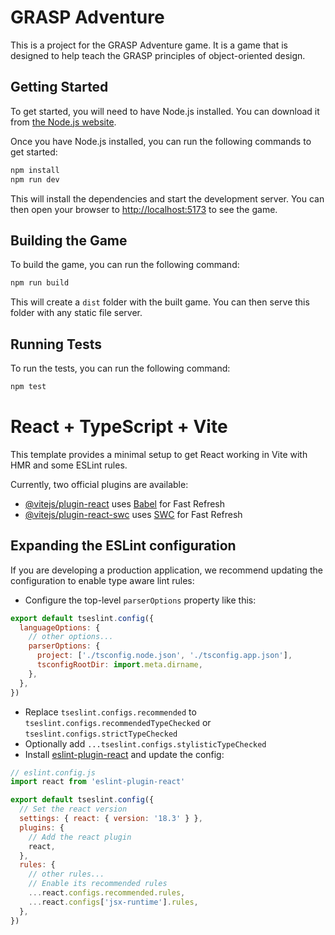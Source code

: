 # GRASP Adventure

This is a project for the GRASP Adventure game. It is a game that is designed to
help teach the GRASP principles of object-oriented design.

## Getting Started

To get started, you will need to have Node.js installed. You can download it from
[the Node.js website](https://nodejs.org/).

Once you have Node.js installed, you can run the following commands to get started:

```bash
npm install
npm run dev
```

This will install the dependencies and start the development server. You can then
open your browser to [http://localhost:5173](http://localhost:5173) to see the game.

## Building the Game

To build the game, you can run the following command:

```bash
npm run build
```

This will create a `dist` folder with the built game. You can then serve this folder
with any static file server.

## Running Tests

To run the tests, you can run the following command:

```bash
npm test
```

# React + TypeScript + Vite

This template provides a minimal setup to get React working in Vite with HMR and some ESLint rules.

Currently, two official plugins are available:

- [@vitejs/plugin-react](https://github.com/vitejs/vite-plugin-react/blob/main/packages/plugin-react/README.md) uses [Babel](https://babeljs.io/) for Fast Refresh
- [@vitejs/plugin-react-swc](https://github.com/vitejs/vite-plugin-react-swc) uses [SWC](https://swc.rs/) for Fast Refresh

## Expanding the ESLint configuration

If you are developing a production application, we recommend updating the configuration to enable type aware lint rules:

- Configure the top-level `parserOptions` property like this:

```js
export default tseslint.config({
  languageOptions: {
    // other options...
    parserOptions: {
      project: ['./tsconfig.node.json', './tsconfig.app.json'],
      tsconfigRootDir: import.meta.dirname,
    },
  },
})
```

- Replace `tseslint.configs.recommended` to `tseslint.configs.recommendedTypeChecked` or `tseslint.configs.strictTypeChecked`
- Optionally add `...tseslint.configs.stylisticTypeChecked`
- Install [eslint-plugin-react](https://github.com/jsx-eslint/eslint-plugin-react) and update the config:

```js
// eslint.config.js
import react from 'eslint-plugin-react'

export default tseslint.config({
  // Set the react version
  settings: { react: { version: '18.3' } },
  plugins: {
    // Add the react plugin
    react,
  },
  rules: {
    // other rules...
    // Enable its recommended rules
    ...react.configs.recommended.rules,
    ...react.configs['jsx-runtime'].rules,
  },
})
```

